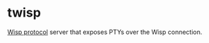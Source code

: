 # twisp
[Wisp protocol](https://github.com/MercuryWorkshop/wisp-protocol) server that exposes PTYs over the Wisp connection.
